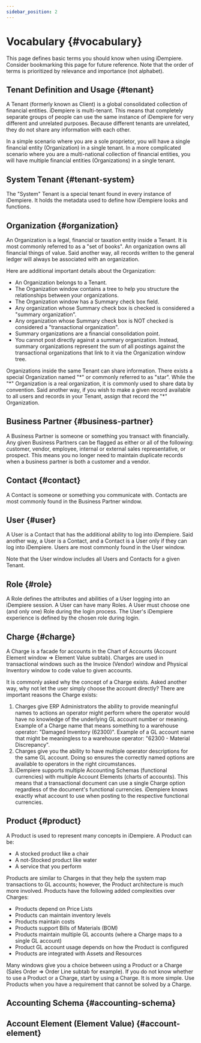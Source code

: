 ```yaml
---
sidebar_position: 2
---
```

# Vocabulary {#vocabulary}

This page defines basic terms you should know when using iDempiere. Consider bookmarking this page for future reference. Note that the order of terms is prioritized by relevance and importance (not alphabet).

## Tenant Definition and Usage {#tenant}

A Tenant (formerly known as Client) is a global consolidated collection of financial entities. iDempiere is multi-tenant. This means that completely separate groups of people can use the same instance of iDempiere for very different and unrelated purposes. Because different tenants are unrelated, they do not share any information with each other.

In a simple scenario where you are a sole proprietor, you will have a single financial entity (Organization) in a single tenant. In a more complicated scenario where you are a multi-national collection of financial entities, you will have multiple financial entities (Organizations) in a single tenant.

## System Tenant {#tenant-system}

The "System" Tenant is a special tenant found in every instance of iDempiere. It holds the metadata used to define how iDempiere looks and functions.

## Organization {#organization} 

An Organization is a legal, financial or taxation entity inside a Tenant. It is most commonly referred to as a "set of books". An organization owns all financial things of value. Said another way, all records written to the general ledger will always be associated with an organization.

Here are additional important details about the Organization:

* An Organization belongs to a Tenant.
* The Organization window contains a tree to help you structure the relationships between your organizations.
* The Organization window has a Summary check box field.
* Any organization whose Summary check box is checked is considered a "summary organization".
* Any organization whose Summary check box is NOT checked is considered a "transactional organization".
* Summary organizations are a financial consolidation point.
* You cannot post directly against a summary organization. Instead, summary organizations represent the sum of all postings against the transactional organizations that link to it via the Organization window tree.

Organizations inside the same Tenant can share information. There exists a special Organization named "\*" or commonly referred to as "star". While the "\*" Organization is a real organization, it is commonly used to share data by convention. Said another way, if you wish to make a given record available to all users and records in your Tenant, assign that record the "\*" Organization.

## Business Partner {#business-partner}

A Business Partner is someone or something you transact with financially. Any given Business Partners can be flagged as either or all of the following: customer, vendor, employee, internal or external sales representative, or prospect. This means you no longer need to maintain duplicate records when a business partner is both a customer and a vendor.

## Contact {#contact}

A Contact is someone or something you communicate with. Contacts are most commonly found in the Business Partner window.

## User {#user}

A User is a Contact that has the additional ability to log into iDempiere. Said another way, a User is a Contact, and a Contact is a User only if they can log into iDempiere. Users are most commonly found in the User window.

Note that the User window includes all Users and Contacts for a given Tenant.

## Role {#role}

A Role defines the attributes and abilities of a User logging into an iDempiere session. A User can have many Roles. A User must choose one (and only one) Role during the login process. The User's iDempiere experience is defined by the chosen role during login.

## Charge {#charge}

A Charge is a facade for accounts in the Chart of Accounts (Account Element window => Element Value subtab). Charges are used in transactional windows such as the Invoice (Vendor) window and Physical Inventory window to code value to given accounts.

It is commonly asked why the concept of a Charge exists. Asked another way, why not let the user simply choose the account directly? There are important reasons the Charge exists:

1. Charges give ERP Administrators the ability to provide meaningful names to actions an operator might perform where the operator would have no knowledge of the underlying GL account number or meaning. Example of a Charge name that means something to a warehouse operator: "Damaged Inventory (62300)". Example of a GL account name that might be meaningless to a warehouse operator: "62300 - Material Discrepancy".
1. Charges give you the ability to have multiple operator descriptions for the same GL account. Doing so ensures the correctly named options are available to operators in the right circumstances.
1. iDempiere supports multiple Accounting Schemas (functional currencies) with multiple Account Elements (charts of accounts). This means that a transactional document can use a single Charge option regardless of the document's functional currencies. iDempiere knows exactly what account to use when posting to the respective functional currencies.

## Product {#product}

A Product is used to represent many concepts in iDempiere. A Product can be:

* A stocked product like a chair
* A not-Stocked product like water
* A service that you perform

Products are similar to Charges in that they help the system map transactions to GL accounts; however, the Product architecture is much more involved. Products have the following added complexities over Charges:

* Products depend on Price Lists
* Products can maintain inventory levels
* Products maintain costs
* Products support Bills of Materials (BOM)
* Products maintain multiple GL accounts (where a Charge maps to a single GL account)
* Product GL account usage depends on how the Product is configured
* Products are integrated with Assets and Resources

Many windows give you a choice between using a Product or a Charge (Sales Order => Order Line subtab for example). If you do not know whether to use a Product or a Charge, start by using a Charge. It is more simple. Use Products when you have a requirement that cannot be solved by a Charge.

## Accounting Schema {#accounting-schema}

## Account Element (Element Value) {#account-element}

